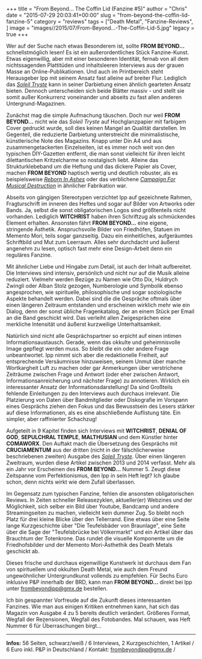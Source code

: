 +++
title = "From Beyond... The Coffin Lid (Fanzine #5)"
author = "Chris"
date = "2015-07-29 20:03:41+00:00"
slug = "from-beyond-the-coffin-lid-fanzine-5"
category = "reviews"
tags = ["Death Metal", "Fanzine-Reviews", ]
image = "images//2015/07/From-Beyond...-The-Coffin-Lid-5.jpg"
legacy = true
+++

Wer auf der Suche nach etwas Besonderem ist, sollte **FROM BEYOND...** schnellstmöglich lesen! Es ist ein außerordentliches Stück Fanzine-Kunst. Etwas eigenwillig, aber mit einer besonderen Identität, fernab von all dem nichtssagenden Plattitüden und inhaltsleeren Interviews aus der grauen Masse an Online-Publikationen. Und auch im Printbereich steht Herausgeber Ipp mit seinem Ansatz fast alleine auf breiter Flur. Lediglich das _<a href="http://necroslaughter.de/2013/02/soleil-tryste-issue-3/">Soleil Tryste</a>_ kann in seiner Darbietung einen ähnlich gearteten Ansatz bieten. Dennoch unterscheiden sich beide Blätter massiv - und stellt sie somit außer Konkurrenz voneinander und abseits zu fast allen anderen Untergrund-Magazinen.

Zunächst mag die simple Aufmachung täuschen. Doch nur weil **FROM BEYOND...** nicht wie das _Soleil Tryste_ auf Hochglanzpapier mit farbigem Cover gedruckt wurde, soll dies keinen Mangel an Qualität darstellen. Im Gegenteil, die reduzierte Darbietung unterstreicht die minimalistische, künstlerische Note des Magazins. Knapp unter Din A4 und aus zusammengetackerten Einzelseiten, ist es immer noch weit von den typischen DIY-Gazetten entfernt, die man sonst vielleicht für ihren leicht dilettantischen Kritzelcharme so nostalgisch liebt. Alleine das Strukturklebeband um die Heftung und das dickere Papier als Cover, machen **FROM BEYOND** haptisch wertig und deutlich robuster, als es beispielsweise _<a href="http://necroslaughter.de/?s=Reborn+In+Ashes">Reborn In Ashes</a>_ oder das verblichene _<a href="http://necroslaughter.de/?s=Campaign+For+Musical+Destruction">Campaign For Musical Destruction</a>_ in ähnlicher Fabrikation war.

Abseits von gängigen Stereotypen verzichtet Ipp auf gezeichnete Rahmen, Fragturschrift im inneren des Heftes und sogar auf Bilder von Artworks oder Bands. Ja, selbst die sonst obligatorischen Logos sind größtenteils nicht vorhanden. Lediglich **WITCHRIST** haben ihren Schriftzug als schmückendes Element erhalten. Ansonsten fährt **FROM BEYOND...** eine eigene, stringende Ästhetik. Anspruchsvolle Bilder von Friedhöfen, Statuen im Memento Mori, teils sogar ganzseitig. Dazu ein einheitliches, aufgeräumtes Schriftbild und Mut zum Leerraum. Alles sehr durchdacht und äußerst angenehm zu lesen, optisch fast mehr eine Design-Arbeit denn ein reguläres Fanzine.

Mit ähnlicher Liebe und Hingabe zum Detail, ist auch der Inhalt aufbereitet. Die Interviews sind intensiv, persönlich und nicht nur auf die Musik alleine reduziert. Vielmehr werden Bezüge zu Namen wie Otto Dix, Huldrych Zwingli oder Alban Stolz gezogen, Numberologie und Symbolik ebenso angesprochen, wie spirituelle, philosophische und sogar soziologische Aspekte behandelt werden. Dabei sind die die Gespräche oftmals über einen längeren Zeitraum entstanden und erscheinen wirklich mehr wie ein Dialog, denn der sonst übliche Fragenkatalog, der an einem Stück per Email an die Band geschickt wird. Das verleiht allen Zwigesprächen eine merkliche Intensität und äußerst kurzweilige Unterhaltsamkeit.

Natürlich sind nicht alle Gesprächspartner so erpicht auf einen intimen Informationsaustausch. Gerade, wenn das okkulte und geheimnisvolle Image gepflegt werden muss. So bleibt die ein oder andere Frage unbeantwortet. Ipp nimmt sich aber die redaktionelle Freiheit, auf entsprechende Versäumnisse hinzuweisen, seinem Unmut über manche Wortkargheit Luft zu machen oder gar Anmerkungen über verstrichene Zeiträume zwischen Frage und Antwort (oder eher zwischen Antwort, Informationsanreicherung und nächster Frage) zu annotieren. Wirklich ein interessanter Ansatz der Informationsdarstellung! Da sind Großteils fehlende Einleitungen zu den Interviews auch durchaus irrelevant. Die Platzierung von Daten über Bandmitglieder oder Diskografie im Vorspann eines Gesprächs ziehen den Fokus und das Bewusstsein des Lesers stärker auf diese Informationen, als es eine abschließende Auflistung täte. Ein simpler, aber raffinierter Schachzug!

Aufgeteilt in 9 Kapitel finden sich Interviews mit **WITCHRIST**, **DENIAL OF GOD**, **SEPULCHRAL TEMPLE**, **MALTHUSIAN** und dem Künstler hinter **COMAWORX**. Den Auftakt mach die Übersetzung des Gesprächs mit **CRUCIAMENTUM** aus der dritten (nicht in der fälschlicherweise beschriebenen zweiten) Ausgabe des _<a href="http://necroslaughter.de/2013/02/soleil-tryste-issue-3/">Soleil Tryste</a>_. Über einen längeren Zweitraum, wurden diese Artikel zwischen 2013 und 2014 verfasst. Mehr als ein Jahr vor Erscheinen des **FROM BEYOND...** Nummer 5. Zeugt diese Zeitspanne vom Perfektionismus, den Ipp in sein Heft legt? Ich glaube schon, denn nichts wirkt wie dem Zufall überlassen.

Im Gegensatz zum typischen Fanzine, fehlen die ansonsten obligatorischen Reviews. In Zeiten schneller Releasezyklen, aktueller(er) Webzines und der Möglichkeit, sich selber ein Bild über Youtube, Bandcamp und andere Streamingseiten zu machen, vielleicht kein dummer Zug. So bleibt noch Platz für drei kleine Blicke über den Tellerrand. Eine etwas über eine Seite lange Kurzgeschichte über "Die Teufelsbäder von Braunlage", eine Seite über die Sage der "Teufelsbrücke bei Völkermarkt" und ein Artikel über das Brauchtum der Totenkrone. Das rundet die visuelle Komponente um die Friedhofsbilder und der Memento Mori-Ästhethik des Death Metals geschickt ab.

Dieses frische und durchaus eigenwillige Kunstwerk ist durchaus dem Fan von spirituellem und okkulten Death Metal, wie auch dem Freund ungewöhnlicher Untergrundkunst vollends zu empfehlen. Für Sechs Euro inklusive P&amp;P innerhalb der BRD, kann man **FROM BEYOND...** direkt bei Ipp unter frombeyondipp@gmx.de bestellen.

Ich bin gespannter Vorfreude auf die Zukunft dieses interessanten Fanzines. Wie man aus einigen Kritiken entnehmen kann, hat sich das Magazin von Ausgabe 4 zu 5 bereits deutlich verändert. Größeres Format, Wegfall der Rezensionen, Wegfall des Fotobandes. Mal schauen, was Heft Nummer 6 für Überraschungen birgt...



---
**Infos:**
56 Seiten, schwarz/weiß / 
6 Interviews, 2 Kurzgeschichten, 1 Artikel / 
6 Euro inkl. P&amp;P in Deutschland / 
Kontakt: <a href="mailto:frombeyondipp@gmx.de">frombeyondipp@gmx.de</a> / 
